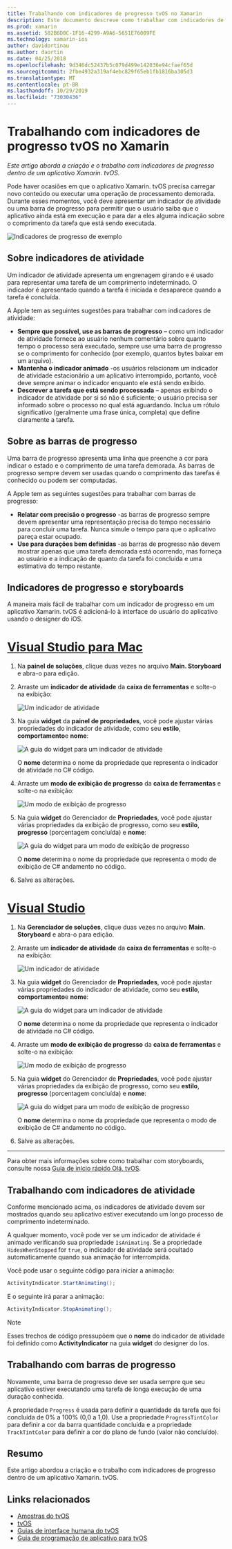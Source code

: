 ```yaml
---
title: Trabalhando com indicadores de progresso tvOS no Xamarin
description: Este documento descreve como trabalhar com indicadores de progresso em um aplicativo tvOS criado com o Xamarin. Ele aborda as barras de progresso e os indicadores de atividade.
ms.prod: xamarin
ms.assetid: 582B6D0C-1F16-4299-A9A6-5651E76009FE
ms.technology: xamarin-ios
author: davidortinau
ms.author: daortin
ms.date: 04/25/2018
ms.openlocfilehash: 9d346dc52437b5c079d499e142036e94cfaef65d
ms.sourcegitcommit: 2fbe4932a319af4ebc829f65eb1fb1816ba305d3
ms.translationtype: MT
ms.contentlocale: pt-BR
ms.lasthandoff: 10/29/2019
ms.locfileid: "73030436"
---
```

# <a name="working-with-tvos-progress-indicators-in-xamarin"></a>Trabalhando com indicadores de progresso tvOS no Xamarin

_Este artigo aborda a criação e o trabalho com indicadores de progresso dentro de um aplicativo Xamarin. tvOS._

Pode haver ocasiões em que o aplicativo Xamarin. tvOS precisa carregar novo conteúdo ou executar uma operação de processamento demorada. Durante esses momentos, você deve apresentar um indicador de atividade ou uma barra de progresso para permitir que o usuário saiba que o aplicativo ainda está em execução e para dar a eles alguma indicação sobre o comprimento da tarefa que está sendo executada.

![Indicadores de progresso de exemplo](progress-indicators-images/intro01.png "Indicadores de progresso de exemplo")

## <a name="about-activity-indicators"></a>Sobre indicadores de atividade

Um indicador de atividade apresenta um engrenagem girando e é usado para representar uma tarefa de um comprimento indeterminado. O indicador é apresentado quando a tarefa é iniciada e desaparece quando a tarefa é concluída.

A Apple tem as seguintes sugestões para trabalhar com indicadores de atividade:

- **Sempre que possível, use as barras de progresso** – como um indicador de atividade fornece ao usuário nenhum comentário sobre quanto tempo o processo será executado, sempre use uma barra de progresso se o comprimento for conhecido (por exemplo, quantos bytes baixar em um arquivo).
- **Mantenha o indicador animado** -os usuários relacionam um indicador de atividade estacionário a um aplicativo interrompido, portanto, você deve sempre animar o indicador enquanto ele está sendo exibido.
- **Descrever a tarefa que está sendo processada** – apenas exibindo o indicador de atividade por si só não é suficiente; o usuário precisa ser informado sobre o processo no qual está aguardando. Inclua um rótulo significativo (geralmente uma frase única, completa) que define claramente a tarefa.

## <a name="about-progress-bars"></a>Sobre as barras de progresso

Uma barra de progresso apresenta uma linha que preenche a cor para indicar o estado e o comprimento de uma tarefa demorada. As barras de progresso sempre devem ser usadas quando o comprimento das tarefas é conhecido ou podem ser computadas.

A Apple tem as seguintes sugestões para trabalhar com barras de progresso:

- **Relatar com precisão o progresso** -as barras de progresso sempre devem apresentar uma representação precisa do tempo necessário para concluir uma tarefa. Nunca simule o tempo para que o aplicativo pareça estar ocupado.
- **Use para durações bem definidas** -as barras de progresso não devem mostrar apenas que uma tarefa demorada está ocorrendo, mas forneça ao usuário e a indicação de quanto da tarefa foi concluída e uma estimativa do tempo restante.

## <a name="progress-indicators-and-storyboards"></a>Indicadores de progresso e storyboards

A maneira mais fácil de trabalhar com um indicador de progresso em um aplicativo Xamarin. tvOS é adicioná-lo à interface do usuário do aplicativo usando o designer do iOS.

# <a name="visual-studio-for-mactabmacos"></a>[Visual Studio para Mac](#tab/macos)

1. Na **painel de soluções**, clique duas vezes no arquivo **Main. Storyboard** e abra-o para edição.

2. Arraste um **indicador de atividade** da **caixa de ferramentas** e solte-o na exibição: 

    ![Um indicador de atividade](progress-indicators-images/activity01.png "Um indicador de atividade")

3. Na guia **widget** da **painel de propriedades**, você pode ajustar várias propriedades do indicador de atividade, como seu **estilo**, **comportamento**e **nome**: 

    ![A guia do widget para um indicador de atividade](progress-indicators-images/activity02.png "A guia do widget para um indicador de atividade")
    
    O **nome** determina o nome da propriedade que representa o indicador de atividade no C# código.

4. Arraste um **modo de exibição de progresso** da **caixa de ferramentas** e solte-o na exibição: 

    ![Um modo de exibição de progresso](progress-indicators-images/activity03.png "Um modo de exibição de progresso")

5. Na guia **widget** do Gerenciador de **Propriedades**, você pode ajustar várias propriedades da exibição de progresso, como seu **estilo**, **progresso** (porcentagem concluída) e **nome**: 

    ![A guia do widget para um modo de exibição de progresso](progress-indicators-images/activity04.png "A guia do widget para um modo de exibição de progresso")
    
    O **nome** determina o nome da propriedade que representa o modo de exibição de C# andamento no código.

6. Salve as alterações.

# <a name="visual-studiotabwindows"></a>[Visual Studio](#tab/windows)

1. Na **Gerenciador de soluções**, clique duas vezes no arquivo **Main. Storyboard** e abra-o para edição.

2. Arraste um **indicador de atividade** da **caixa de ferramentas** e solte-o na exibição: 

    ![Um indicador de atividade](progress-indicators-images/activity01-vs.png
    "Um indicador de atividade")

3. Na guia **widget** do Gerenciador de **Propriedades**, você pode ajustar várias propriedades do indicador de atividade, como seu **estilo**, **comportamento**e **nome**: 

    ![A guia do widget para um indicador de atividade](progress-indicators-images/activity02-vs.png "A guia do widget para um indicador de atividade")

    O **nome** determina o nome da propriedade que representa o indicador de atividade no C# código.

4. Arraste um **modo de exibição de progresso** da **caixa de ferramentas** e solte-o na exibição: 

   ![Um modo de exibição de progresso](progress-indicators-images/activity03-vs.png "Um modo de exibição de progresso")

5. Na guia **widget** do Gerenciador de **Propriedades**, você pode ajustar várias propriedades da exibição de progresso, como seu **estilo**, **progresso** (porcentagem concluída) e **nome**: 

    ![A guia do widget para um modo de exibição de progresso](progress-indicators-images/activity04-vs.png "A guia do widget para um modo de exibição de progresso")
    
    O **nome** determina o nome da propriedade que representa o modo de exibição de C# andamento no código.

6. Salve as alterações.

-----

Para obter mais informações sobre como trabalhar com storyboards, consulte nossa [Guia de início rápido Olá, tvOS](~/ios/tvos/get-started/hello-tvos.md). 

## <a name="working-with-activity-indicators"></a>Trabalhando com indicadores de atividade

Conforme mencionado acima, os indicadores de atividade devem ser mostrados quando seu aplicativo estiver executando um longo processo de comprimento indeterminado.

A qualquer momento, você pode ver se um indicador de atividade é animado verificando sua propriedade `IsAnimating`. Se a propriedade `HidesWhenStopped` for `true`, o indicador de atividade será ocultado automaticamente quando sua animação for interrompida.

Você pode usar o seguinte código para iniciar a animação: 

```csharp
ActivityIndicator.StartAnimating();
```

E o seguinte irá parar a animação:

```csharp
ActivityIndicator.StopAnimating();
```

> [!NOTE]
> Esses trechos de código pressupõem que o **nome** do indicador de atividade foi definido como **ActivityIndicator** na guia **widget** do designer do Ios.

## <a name="working-with-progress-bars"></a>Trabalhando com barras de progresso

Novamente, uma barra de progresso deve ser usada sempre que seu aplicativo estiver executando uma tarefa de longa execução de uma duração conhecida. 

A propriedade `Progress` é usada para definir a quantidade da tarefa que foi concluída de 0% a 100% (0,0 a 1,0). Use a propriedade `ProgressTintColor` para definir a cor da barra quantidade concluída e a propriedade `TrackTintColor` para definir a cor do plano de fundo (valor não concluído).

## <a name="summary"></a>Resumo

Este artigo abordou a criação e o trabalho com indicadores de progresso dentro de um aplicativo Xamarin. tvOS.

## <a name="related-links"></a>Links relacionados

- [Amostras do tvOS](https://docs.microsoft.com/samples/browse/?products=xamarin&term=Xamarin.iOS+tvOS)
- [tvOS](https://developer.apple.com/tvos/)
- [Guias de interface humana do tvOS](https://developer.apple.com/tvos/human-interface-guidelines/)
- [Guia de programação de aplicativo para tvOS](https://developer.apple.com/library/prerelease/tvos/documentation/General/Conceptual/AppleTV_PG/)
